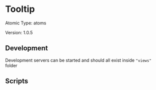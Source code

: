 # Tooltip

Atomic Type: atoms

Version: 1.0.5

## Development

Development servers can be started and should all exist inside `"views"` folder

## Scripts
